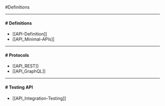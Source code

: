 #Definitions 

---
#### # Definitions

- [[API-Definition]]
- [[API_Minimal-APIs]]

---
#### # Protocols

- [[API_REST]]
- [[API_GraphQL]]

---
#### # Testing API

- [[API_Integration-Testing]]


